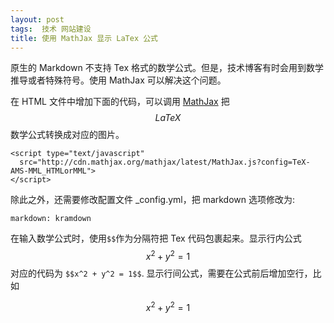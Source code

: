 ```yaml
---
layout: post
tags:  技术 网站建设
title: 使用 MathJax 显示 LaTex 公式
---
```


原生的 Markdown 不支持 Tex 格式的数学公式。但是，技术博客有时会用到数学推导或者特殊符号。使用 MathJax 可以解决这个问题。

在 HTML 文件中增加下面的代码，可以调用 [MathJax][] 把 $$LaTeX$$ 数学公式转换成对应的图片。

```
<script type="text/javascript"
  src="http://cdn.mathjax.org/mathjax/latest/MathJax.js?config=TeX-AMS-MML_HTMLorMML">
</script>
```

除此之外，还需要修改配置文件 _config.yml，把 markdown 选项修改为:

```
markdown: kramdown
```

在输入数学公式时，使用`$$`作为分隔符把 Tex 代码包裹起来。显示行内公式 $$x^2 + y^2 = 1$$ 对应的代码为 `$$x^2 + y^2 = 1$$`. 显示行间公式，需要在公式前后增加空行，比如

$$x^2 + y^2 = 1$$

[MathJax]: https://www.mathjax.org/